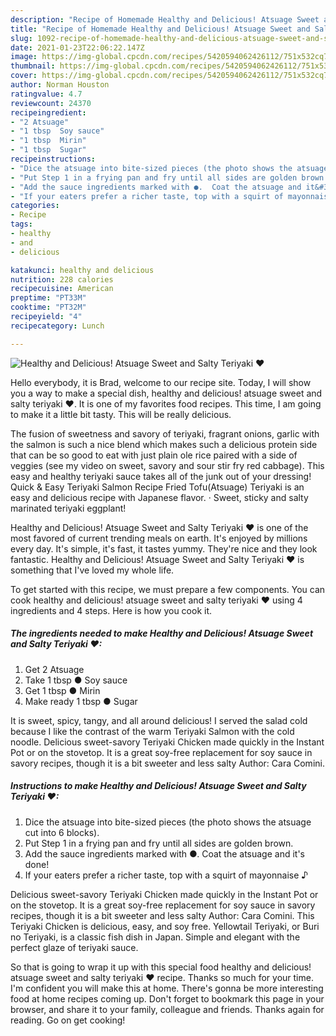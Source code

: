 ```yaml
---
description: "Recipe of Homemade Healthy and Delicious! Atsuage Sweet and Salty Teriyaki ♥"
title: "Recipe of Homemade Healthy and Delicious! Atsuage Sweet and Salty Teriyaki ♥"
slug: 1092-recipe-of-homemade-healthy-and-delicious-atsuage-sweet-and-salty-teriyaki
date: 2021-01-23T22:06:22.147Z
image: https://img-global.cpcdn.com/recipes/5420594062426112/751x532cq70/healthy-and-delicious-atsuage-sweet-and-salty-teriyaki-♥-recipe-main-photo.jpg
thumbnail: https://img-global.cpcdn.com/recipes/5420594062426112/751x532cq70/healthy-and-delicious-atsuage-sweet-and-salty-teriyaki-♥-recipe-main-photo.jpg
cover: https://img-global.cpcdn.com/recipes/5420594062426112/751x532cq70/healthy-and-delicious-atsuage-sweet-and-salty-teriyaki-♥-recipe-main-photo.jpg
author: Norman Houston
ratingvalue: 4.7
reviewcount: 24370
recipeingredient:
- "2 Atsuage"
- "1 tbsp  Soy sauce"
- "1 tbsp  Mirin"
- "1 tbsp  Sugar"
recipeinstructions:
- "Dice the atsuage into bite-sized pieces (the photo shows the atsuage cut into 6 blocks)."
- "Put Step 1 in a frying pan and fry until all sides are golden brown."
- "Add the sauce ingredients marked with ●.  Coat the atsuage and it&#39;s done!"
- "If your eaters prefer a richer taste, top with a squirt of mayonnaise ♪"
categories:
- Recipe
tags:
- healthy
- and
- delicious

katakunci: healthy and delicious 
nutrition: 228 calories
recipecuisine: American
preptime: "PT33M"
cooktime: "PT32M"
recipeyield: "4"
recipecategory: Lunch

---
```



![Healthy and Delicious! Atsuage Sweet and Salty Teriyaki ♥](https://img-global.cpcdn.com/recipes/5420594062426112/751x532cq70/healthy-and-delicious-atsuage-sweet-and-salty-teriyaki-♥-recipe-main-photo.jpg)

Hello everybody, it is Brad, welcome to our recipe site. Today, I will show you a way to make a special dish, healthy and delicious! atsuage sweet and salty teriyaki ♥. It is one of my favorites food recipes. This time, I am going to make it a little bit tasty. This will be really delicious.

The fusion of sweetness and savory of teriyaki, fragrant onions, garlic with the salmon is such a nice blend which makes such a delicious protein side that can be so good to eat with just plain ole rice paired with a side of veggies (see my video on sweet, savory and sour stir fry red cabbage). This easy and healthy teriyaki sauce takes all of the junk out of your dressing! Quick &amp; Easy Teriyaki Salmon Recipe Fried Tofu(Atsuage) Teriyaki is an easy and delicious recipe with Japanese flavor. · Sweet, sticky and salty marinated teriyaki eggplant!

Healthy and Delicious! Atsuage Sweet and Salty Teriyaki ♥ is one of the most favored of current trending meals on earth. It's enjoyed by millions every day. It's simple, it's fast, it tastes yummy. They're nice and they look fantastic. Healthy and Delicious! Atsuage Sweet and Salty Teriyaki ♥ is something that I've loved my whole life.


To get started with this recipe, we must prepare a few components. You can cook healthy and delicious! atsuage sweet and salty teriyaki ♥ using 4 ingredients and 4 steps. Here is how you cook it.

<!--inarticleads1-->

##### The ingredients needed to make Healthy and Delicious! Atsuage Sweet and Salty Teriyaki ♥:

1. Get 2 Atsuage
1. Take 1 tbsp ● Soy sauce
1. Get 1 tbsp ● Mirin
1. Make ready 1 tbsp ● Sugar


It is sweet, spicy, tangy, and all around delicious! I served the salad cold because I like the contrast of the warm Teriyaki Salmon with the cold noodle. Delicious sweet-savory Teriyaki Chicken made quickly in the Instant Pot or on the stovetop. It is a great soy-free replacement for soy sauce in savory recipes, though it is a bit sweeter and less salty Author: Cara Comini. 

<!--inarticleads2-->

##### Instructions to make Healthy and Delicious! Atsuage Sweet and Salty Teriyaki ♥:

1. Dice the atsuage into bite-sized pieces (the photo shows the atsuage cut into 6 blocks).
1. Put Step 1 in a frying pan and fry until all sides are golden brown.
1. Add the sauce ingredients marked with ●.  Coat the atsuage and it&#39;s done!
1. If your eaters prefer a richer taste, top with a squirt of mayonnaise ♪


Delicious sweet-savory Teriyaki Chicken made quickly in the Instant Pot or on the stovetop. It is a great soy-free replacement for soy sauce in savory recipes, though it is a bit sweeter and less salty Author: Cara Comini. This Teriyaki Chicken is delicious, easy, and soy free. Yellowtail Teriyaki, or Buri no Teriyaki, is a classic fish dish in Japan. Simple and elegant with the perfect glaze of teriyaki sauce. 

So that is going to wrap it up with this special food healthy and delicious! atsuage sweet and salty teriyaki ♥ recipe. Thanks so much for your time. I'm confident you will make this at home. There's gonna be more interesting food at home recipes coming up. Don't forget to bookmark this page in your browser, and share it to your family, colleague and friends. Thanks again for reading. Go on get cooking!
